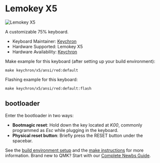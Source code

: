 # Lemokey X5

![Lemokey X5]()

A customizable 75% keyboard.

* Keyboard Maintainer: [Keychron](https://github.com/keychron)
* Hardware Supported: Lemokey X5
* Hardware Availability: [Keychron](https://www.keychron.com)

Make example for this keyboard (after setting up your build environment):

    make keychron/x5/ansi/red:default

Flashing example for this keyboard:

    make keychron/x5/ansi/red:default:flash

## bootloader

Enter the bootloader in two ways:

* **Bootmagic reset**: Hold down the key located at *K00*, commonly programmed as *Esc* while plugging in the keyboard.
* **Physical reset button**: Briefly press the RESET button under the spacebar.

See the [build environment setup](https://docs.qmk.fm/#/getting_started_build_tools) and the [make instructions](https://docs.qmk.fm/#/getting_started_make_guide) for more information. Brand new to QMK? Start with our [Complete Newbs Guide](https://docs.qmk.fm/#/newbs).
